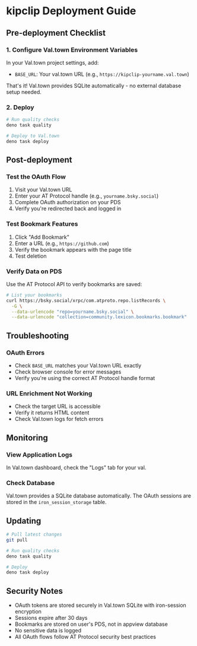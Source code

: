 # kipclip Deployment Guide

## Pre-deployment Checklist

### 1. Configure Val.town Environment Variables

In your Val.town project settings, add:

- `BASE_URL`: Your val.town URL (e.g., `https://kipclip-yourname.val.town`)

That's it! Val.town provides SQLite automatically - no external database setup
needed.

### 2. Deploy

```bash
# Run quality checks
deno task quality

# Deploy to Val.town
deno task deploy
```

## Post-deployment

### Test the OAuth Flow

1. Visit your Val.town URL
2. Enter your AT Protocol handle (e.g., `yourname.bsky.social`)
3. Complete OAuth authorization on your PDS
4. Verify you're redirected back and logged in

### Test Bookmark Features

1. Click "Add Bookmark"
2. Enter a URL (e.g., `https://github.com`)
3. Verify the bookmark appears with the page title
4. Test deletion

### Verify Data on PDS

Use the AT Protocol API to verify bookmarks are saved:

```bash
# List your bookmarks
curl https://bsky.social/xrpc/com.atproto.repo.listRecords \
  -G \
  --data-urlencode "repo=yourname.bsky.social" \
  --data-urlencode "collection=community.lexicon.bookmarks.bookmark"
```

## Troubleshooting

### OAuth Errors

- Check `BASE_URL` matches your Val.town URL exactly
- Check browser console for error messages
- Verify you're using the correct AT Protocol handle format

### URL Enrichment Not Working

- Check the target URL is accessible
- Verify it returns HTML content
- Check Val.town logs for fetch errors

## Monitoring

### View Application Logs

In Val.town dashboard, check the "Logs" tab for your val.

### Check Database

Val.town provides a SQLite database automatically. The OAuth sessions are stored
in the `iron_session_storage` table.

## Updating

```bash
# Pull latest changes
git pull

# Run quality checks
deno task quality

# Deploy
deno task deploy
```

## Security Notes

- OAuth tokens are stored securely in Val.town SQLite with iron-session
  encryption
- Sessions expire after 30 days
- Bookmarks are stored on user's PDS, not in appview database
- No sensitive data is logged
- All OAuth flows follow AT Protocol security best practices
